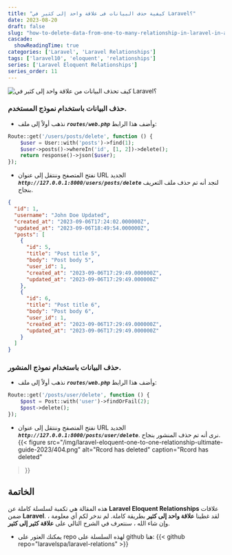 ```yaml
---
title: "كيفية حذف البيانات فى علاقة واحد إلى كثير في Laravel؟"
date: 2023-08-20
draft: false
slug: "how-to-delete-data-from-one-to-many-relationship-in-laravel-in-arabic"
cascade:
  showReadingTime: true
categories: ['Laravel', 'Laravel Relationships']
tags: ['laravel10', 'eloquent', 'relationships']
series: ['Laravel Eloquent Relationships']
series_order: 11
---
```

![كيف تحذف البيانات من علاقة واحد إلى كثير في Laravel؟](/img/laravel-eloquent-one-to-many-relationship-ultimate-guide-2023/ar/how-to-delete-data-from-one-to-many-relationship-in-laravel.png "كيف تحذف البيانات من علاقة واحد إلى كثير في Laravel؟")
### حذف البيانات باستخدام نموذج المستخدم.
* نذهب أولاً إلى ملف ***`routes/web.php`*** وأضف هذا الرابط:
```PHP
Route::get('/users/posts/delete', function () {
    $user = User::with('posts')->find(1);
    $user->posts()->whereIn('id', [1, 2])->delete();
    return response()->json($user);
});
```

* نفتح المتصفح وننتقل إلى عنوان URL الجديد ***`http://127.0.0.1:8000/users/posts/delete`*** لنجد أنه تم حذف ملف التعريف بنجاح.
```json
{
  "id": 1,
  "username": "John Doe Updated",
  "created_at": "2023-09-06T17:24:02.000000Z",
  "updated_at": "2023-09-06T18:49:54.000000Z",
  "posts": [
    {
      "id": 5,
      "title": "Post title 5",
      "body": "Post body 5",
      "user_id": 1,
      "created_at": "2023-09-06T17:29:49.000000Z",
      "updated_at": "2023-09-06T17:29:49.000000Z"
    },
    {
      "id": 6,
      "title": "Post title 6",
      "body": "Post body 6",
      "user_id": 1,
      "created_at": "2023-09-06T17:29:49.000000Z",
      "updated_at": "2023-09-06T17:29:49.000000Z"
    }
  ]
}
```

### حذف البيانات باستخدام نموذج المنشور.
* نذهب أولاً إلى ملف ***`routes/web.php`*** وأضف هذا الرابط:
```PHP
Route::get('/posts/user/delete', function () {
    $post = Post::with('user')->findOrFail(2);
    $post->delete();
});
```
* نفتح المتصفح وننتقل إلى عنوان URL الجديد ***`http://127.0.0.1:8000/posts/user/delete`***. نرى أنه تم حذف المنشور بنجاح.
{{< figure
src="/img/laravel-eloquent-one-to-one-relationship-ultimate-guide-2023/404.png"
alt="Rcord has deleted"
caption="Rcord has deleted"
>}}

## الخاتمة
هذه المقالة هي تكمبة لسلسلة كاملة عن __Laravel Eloquent Relationships__ علاقات ضمن __Laravel__. لقد غطينا __علاقة واحد إلى كثير__ بطريقة كاملة. لم ندخر لكم أي معلومة ، وإن شاء الله ، سنتعرف في الشرح التالي على __علاقة كثير إلى كثير__.

- يمكنك العثور على repo لهذه السلسلة على github هنا:
{{< github repo="laravelspa/laravel-relations" >}}

